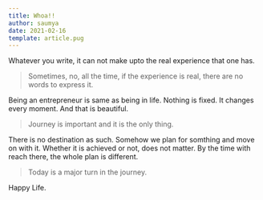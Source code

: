 ```yaml
---
title: Whoa!!
author: saumya
date: 2021-02-16
template: article.pug
---
```




Whatever you write, it can not make upto the real experience that one has.

> Sometimes, no, all the time, if the experience is real, there are no words to express it.

Being an entrepreneur is same as being in life. Nothing is fixed. It changes every moment. And that is beautiful.

> Journey is important and it is the only thing. 

There is no destination as such. Somehow we plan for somthing and move on with it. Whether it is achieved or not, does not matter. By the time with reach there, the whole plan is different.

> Today is a major turn in the journey. 

Happy Life.




















